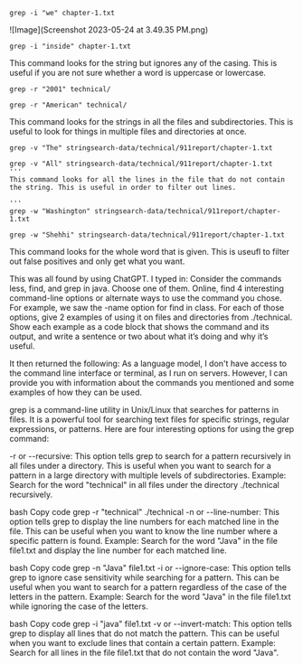 ```
grep -i "we" chapter-1.txt
```
![Image](Screenshot 2023-05-24 at 3.49.35 PM.png)

```
grep -i "inside" chapter-1.txt
```

This command looks for the string but ignores any of the casing. This is useful if you are not sure whether a word is uppercase or lowercase.

```
grep -r "2001" technical/
```
```
grep -r "American" technical/
```

This command looks for the strings in all the files and subdirectories. This is useful to look for things in multiple files and directories at once.

```
grep -v "The" stringsearch-data/technical/911report/chapter-1.txt
```
```
grep -v "All" stringsearch-data/technical/911report/chapter-1.txt
'''
This command looks for all the lines in the file that do not contain the string. This is useful in order to filter out lines.

'''
grep -w "Washington" stringsearch-data/technical/911report/chapter-1.txt
```
```
grep -w "Shehhi" stringsearch-data/technical/911report/chapter-1.txt
```
This command looks for the whole word that is given. This is useufl to filter out false positives and only get what you want.


This was all found by using ChatGPT.
I typed in:
Consider the commands less, find, and grep in java. Choose one of them. Online, find 4 interesting command-line options or alternate ways to use the command you chose. For example, we saw the -name option for find in class. For each of those options, give 2 examples of using it on files and directories from ./technical. Show each example as a code block that shows the command and its output, and write a sentence or two about what it’s doing and why it’s useful.

It then returned the following:
As a language model, I don't have access to the command line interface or terminal, as I run on servers. However, I can provide you with information about the commands you mentioned and some examples of how they can be used.

grep is a command-line utility in Unix/Linux that searches for patterns in files. It is a powerful tool for searching text files for specific strings, regular expressions, or patterns. Here are four interesting options for using the grep command:

-r or --recursive: This option tells grep to search for a pattern recursively in all files under a directory. This is useful when you want to search for a pattern in a large directory with multiple levels of subdirectories.
Example: Search for the word "technical" in all files under the directory ./technical recursively.

bash
Copy code
grep -r "technical" ./technical
-n or --line-number: This option tells grep to display the line numbers for each matched line in the file. This can be useful when you want to know the line number where a specific pattern is found.
Example: Search for the word "Java" in the file file1.txt and display the line number for each matched line.

bash
Copy code
grep -n "Java" file1.txt
-i or --ignore-case: This option tells grep to ignore case sensitivity while searching for a pattern. This can be useful when you want to search for a pattern regardless of the case of the letters in the pattern.
Example: Search for the word "Java" in the file file1.txt while ignoring the case of the letters.

bash
Copy code
grep -i "java" file1.txt
-v or --invert-match: This option tells grep to display all lines that do not match the pattern. This can be useful when you want to exclude lines that contain a certain pattern.
Example: Search for all lines in the file file1.txt that do not contain the word "Java".
